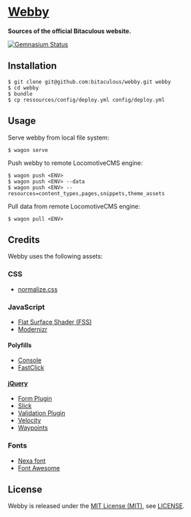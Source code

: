 [Webby]
=======

**Sources of the official Bitaculous website.**

[![Gemnasium Status][Gemnasium Status]][Gemnasium]

Installation
------------

    $ git clone git@github.com:bitaculous/webby.git webby
    $ cd webby
    $ bundle
    $ cp ressources/config/deploy.yml config/deploy.yml

Usage
-----

Serve webby from local file system:

```shell
$ wagon serve
```

Push webby to remote LocomotiveCMS engine:

```shell
$ wagon push <ENV>
$ wagon push <ENV> --data
$ wagon push <ENV> --resources=content_types,pages,snippets,theme_assets
```

Pull data from remote LocomotiveCMS engine:

```shell
$ wagon pull <ENV>
```

Credits
-------

Webby uses the following assets:

### CSS

* [normalize.css]

### JavaScript

* [Flat Surface Shader (FSS)]
* [Modernizr]

#### Polyfills

* [Console]
* [FastClick]

#### [jQuery]

* [Form Plugin]
* [Slick]
* [Validation Plugin]
* [Velocity]
* [Waypoints]

### Fonts

* [Nexa font]
* [Font Awesome]

License
-------

Webby is released under the [MIT License (MIT)], see [LICENSE].

[Console]: https://github.com/h5bp/html5-boilerplate/blob/master/js/plugins.js "Avoid `console` errors in browsers that lack a console."
[FastClick]: https://github.com/ftlabs/fastclick "Polyfill to remove click delays on browsers with touch UIs."
[Flat Surface Shader (FSS)]: http://matthew.wagerfield.com/flat-surface-shader "Flat Surface Shader for rendering lit triangles to a number of contexts including WebGL, Canvas 2D and SVG."
[Font Awesome]: http://fortawesome.github.io/Font-Awesome "The iconic font and CSS toolkit"
[Form Plugin]: http://malsup.com/jquery/form "jQuery Form Plugin"
[Gemnasium Status]: http://img.shields.io/gemnasium/bitaculous/webby.svg?style=flat "Gemnasium Status"
[Gemnasium]: https://gemnasium.com/bitaculous/webby "Webby at Gemnasium"
[jQuery]: http://jquery.com "The Write Less, Do More, JavaScript Library."
[LICENSE]: https://raw.githubusercontent.com/bitaculous/webby/master/LICENSE "License"
[MIT License (MIT)]: http://opensource.org/licenses/MIT "The MIT License (MIT)"
[Modernizr]: http://modernizr.com "Modernizr is a JavaScript library that detects HTML5 and CSS3 features in the user’s browser."
[Nexa font]: http://fontfabric.com/nexa-font "Nexa font"
[normalize.css]: http://necolas.github.io/normalize.css "normalize.css"
[Slick]: http://kenwheeler.github.io/slick "The last carousel you'll ever need."
[Validation Plugin]: http://jqueryvalidation.org "Form validation made easy."
[Velocity]: http://velocityjs.org "Accelerated JavaScript animation."
[Waypoints]: http://imakewebthings.com/jquery-waypoints "Waypoints is a jQuery plugin that makes it easy to execute a function whenever you scroll to an element."
[Webby]: https://github.com/bitaculous/webby "Sources of the official Bitaculous website."